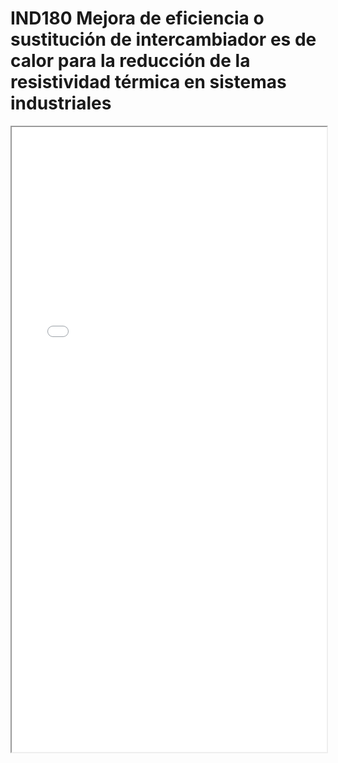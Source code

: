 # IND180  Mejora de eficiencia o sustitución de intercambiador es de calor para la reducción de la resistividad térmica en sistemas industriales

<iframe src="../IND180  Mejora de eficiencia o sustitución de intercambiador es de calor para la reducción de la resistividad térmica en sistemas industriales.pdf" width="100%" height="1000px"></iframe>
